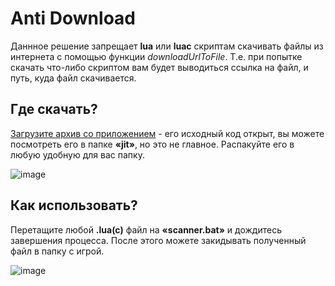 # Anti Download

Даннное решение запрещает **lua** или **luac** скриптам скачивать файлы из интернета с помощью функции *downloadUrlToFile*. Т.е. при попытке скачать что-либо скриптом вам будет выводиться ссылка на файл, и путь, куда файл скачивается.

## Где скачать?
[Загрузите архив со приложением](https://github.com/BlastHackRU/anti-download-lua/raw/main/luajit.zip) - его исходный код открыт, вы можете посмотреть его в папке **«jit»**, но это не главное. Распакуйте его в любую удобную для вас папку.

![image](https://user-images.githubusercontent.com/79799705/109424636-0dc29c80-79ed-11eb-9e22-555ef65020ba.png)

## Как использовать?

Перетащите любой **.lua(c)** файл на **«scanner.bat»** и дождитесь завершения процесса.
После этого можете закидывать полученный файл в папку с игрой.

![image](https://user-images.githubusercontent.com/79799705/109424675-3480d300-79ed-11eb-9b75-babcb297b6e3.png)
